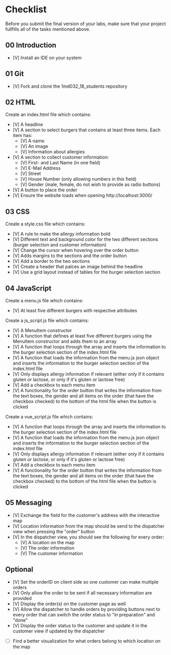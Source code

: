 # Checklist

Before you submit the final version of your labs, make sure that your project fullfills all of the tasks mentioned above.

## 00 Introduction

- [V] Install an IDE on your system

## 01 Git

- [V] Fork and clone the 1md032_18_students repository


## 02 HTML

Create an index.html file which contains:
- [V] A headline
- [V] A section to select burgers that contains at least three items. Each item has:
	- [V] A name
	- [V] An image
	- [V] Information about allergies 
- [V] A section to collect customer information:
	- [V] First- and Last Name (in one field)
	- [V] E-Mail Address
	- [V] Street
	- [V] House Number (only allowing numbers in this field)
	- [V] Gender (male, female, do not wish to provide as radio buttons)
- [V] A button to place the order
- [V] Ensure the website loads when opening http://localhost:3000/

## 03 CSS

Create a style.css file which contains:
- [V] A rule to make the allergy information bold
- [V] Different text and background color for the two different sections (burger selection and customer information)
- [V] Change the cursor when hovering over the order button
- [V] Adds margins to the sections and the order button
- [V] Add a border to the two sections
- [V] Create a header that palces an image behind the headline
- [V] Use a grid layout instead of tables for the burger selection section


## 04 JavaScript

Create a menu.js file which contains:
- [V] At least five different burgers with respective attributes

Create a js_script.js file which contains:
- [V] A MenuItem constructor 
- [V] A function that defines at least five different burgers using the MenuItem constructor and adds them to an array
- [V] A function that loops through the array and inserts the information to the burger selection section of the index.html file
- [V] A function that loads the information from the menu.js json object and inserts the information to the burger selection section of the index.html file
- [V] Only displays allergy information if relevant (either only if it contains gluten or lactose, or only if it's gluten or lactose free)
- [V] Add a checkbox to each menu item
- [V] A functionality for the order button that writes the information from the text boxes, the gender and all items on the order (that have the checkbox checked) to the bottom of the html file when the button is clicked

Create a vue_script.js file which contains:
- [V] A function that loops through the array and inserts the information to the burger selection section of the index.html file
- [V] A function that loads the information from the menu.js json object and inserts the information to the burger selection section of the index.html file
- [V] Only displays allergy information if relevant (either only if it contains gluten or lactose, or only if it's gluten or lactose free)
- [V] Add a checkbox to each menu item
- [V] A functionality for the order button that writes the information from the text boxes, the gender and all items on the order (that have the checkbox checked) to the bottom of the html file when the button is clicked

## 05 Messaging

- [V] Exchange the field for the customer's address with the interactive map
- [V] Location information from the map should be send to the dispatcher view when pressing the "order" button
- [V] In the dispatcher view, you should see the following for every order:
    - [V] A location on the map
    - [V] The order information
    - [V] The customer information
    
## Optional
- [V] Set the orderID on client side so one customer can make multiple orders
- [V] Only allow the order to be sent if all necessary information are provided
- [V] Display the order(s) on the customer page as well
- [V] Allow the dispatcher to handle orders by providing buttons next to every order that can switch the order status to "in preparation" and "done"
- [V] Display the order status to the customer and update it in the customer view if updated by the dispatcher
- [ ] Find a better visualization for what orders belong to which location on the map